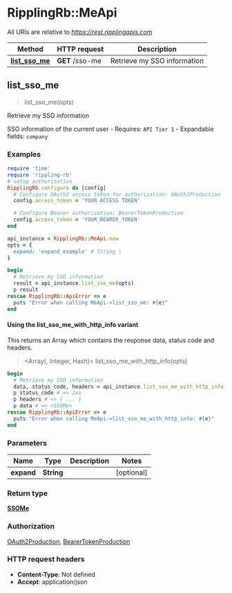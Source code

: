 # RipplingRb::MeApi

All URIs are relative to *https://rest.ripplingapis.com*

| Method | HTTP request | Description |
| ------ | ------------ | ----------- |
| [**list_sso_me**](MeApi.md#list_sso_me) | **GET** /sso-me | Retrieve my SSO information |


## list_sso_me

> <SSOMe> list_sso_me(opts)

Retrieve my SSO information

SSO information of the current user  - Requires: `API Tier 1`  - Expandable fields: `company`

### Examples

```ruby
require 'time'
require 'rippling-rb'
# setup authorization
RipplingRb.configure do |config|
  # Configure OAuth2 access token for authorization: OAuth2Production
  config.access_token = 'YOUR ACCESS TOKEN'

  # Configure Bearer authorization: BearerTokenProduction
  config.access_token = 'YOUR_BEARER_TOKEN'
end

api_instance = RipplingRb::MeApi.new
opts = {
  expand: 'expand_example' # String | 
}

begin
  # Retrieve my SSO information
  result = api_instance.list_sso_me(opts)
  p result
rescue RipplingRb::ApiError => e
  puts "Error when calling MeApi->list_sso_me: #{e}"
end
```

#### Using the list_sso_me_with_http_info variant

This returns an Array which contains the response data, status code and headers.

> <Array(<SSOMe>, Integer, Hash)> list_sso_me_with_http_info(opts)

```ruby
begin
  # Retrieve my SSO information
  data, status_code, headers = api_instance.list_sso_me_with_http_info(opts)
  p status_code # => 2xx
  p headers # => { ... }
  p data # => <SSOMe>
rescue RipplingRb::ApiError => e
  puts "Error when calling MeApi->list_sso_me_with_http_info: #{e}"
end
```

### Parameters

| Name | Type | Description | Notes |
| ---- | ---- | ----------- | ----- |
| **expand** | **String** |  | [optional] |

### Return type

[**SSOMe**](SSOMe.md)

### Authorization

[OAuth2Production](../README.md#OAuth2Production), [BearerTokenProduction](../README.md#BearerTokenProduction)

### HTTP request headers

- **Content-Type**: Not defined
- **Accept**: application/json

